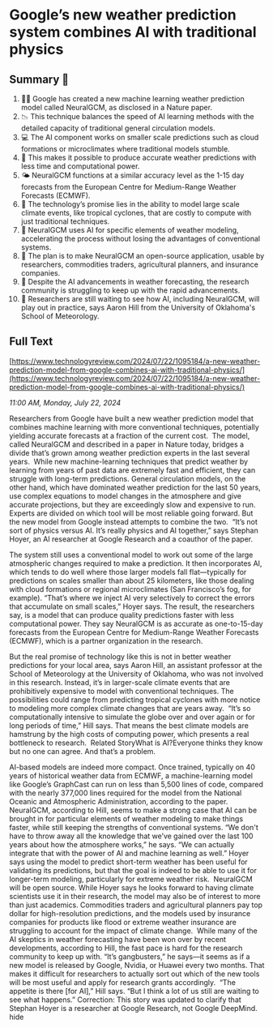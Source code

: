 # Google’s new weather prediction system combines AI with traditional physics

## Summary 🤖

1. 🧑‍🔬 Google has created a new machine learning weather prediction model called NeuralGCM, as disclosed in a Nature paper.
2. 📉 This technique balances the speed of AI learning methods with the detailed capacity of traditional general circulation models. 
3. 💻 The AI component works on smaller scale predictions such as cloud formations or microclimates where traditional models stumble.
4. 🚀 This makes it possible to produce accurate weather predictions with less time and computational power. 
5. 🌤️ NeuralGCM functions at a similar accuracy level as the 1-15 day forecasts from the European Centre for Medium-Range Weather Forecasts (ECMWF). 
6. 👀 The technology’s promise lies in the ability to model large scale climate events, like tropical cyclones, that are costly to compute with just traditional techniques. 
7. 👾 NeuralGCM uses AI for specific elements of weather modeling, accelerating the process without losing the advantages of conventional systems. 
8. 👥 The plan is to make NeuralGCM an open-source application, usable by researchers, commodities traders, agricultural planners, and insurance companies. 
9. 🚧 Despite the AI advancements in weather forecasting, the research community is struggling to keep up with the rapid advancements.
10. 🤔 Researchers are still waiting to see how AI, including NeuralGCM, will play out in practice, says Aaron Hill from the University of Oklahoma's School of Meteorology.

## Full Text

[https://www.technologyreview.com/2024/07/22/1095184/a-new-weather-prediction-model-from-google-combines-ai-with-traditional-physics/](https://www.technologyreview.com/2024/07/22/1095184/a-new-weather-prediction-model-from-google-combines-ai-with-traditional-physics/)

*11:00 AM, Monday, July 22, 2024*

Researchers from Google have built a new weather prediction model that combines machine learning with more conventional techniques, potentially yielding accurate forecasts at a fraction of the current cost.  The model, called NeuralGCM and described in a paper in Nature today, bridges a divide that’s grown among weather prediction experts in the last several years.   While new machine-learning techniques that predict weather by learning from years of past data are extremely fast and efficient, they can struggle with long-term predictions. General circulation models, on the other hand, which have dominated weather prediction for the last 50 years, use complex equations to model changes in the atmosphere and give accurate projections, but they are exceedingly slow and expensive to run. Experts are divided on which tool will be most reliable going forward. But the new model from Google instead attempts to combine the two.  “It’s not sort of physics versus AI. It’s really physics and AI together,” says Stephan Hoyer, an AI researcher at Google Research and a coauthor of the paper.

The system still uses a conventional model to work out some of the large atmospheric changes required to make a prediction. It then incorporates AI, which tends to do well where those larger models fall flat—typically for predictions on scales smaller than about 25 kilometers, like those dealing with cloud formations or regional microclimates (San Francisco’s fog, for example). “That’s where we inject AI very selectively to correct the errors that accumulate on small scales,” Hoyer says. The result, the researchers say, is a model that can produce quality predictions faster with less computational power. They say NeuralGCM is as accurate as one-to-15-day forecasts from the European Centre for Medium-Range Weather Forecasts (ECMWF), which is a partner organization in the research.

But the real promise of technology like this is not in better weather predictions for your local area, says Aaron Hill, an assistant professor at the School of Meteorology at the University of Oklahoma, who was not involved in this research. Instead, it’s in larger-scale climate events that are prohibitively expensive to model with conventional techniques. The possibilities could range from predicting tropical cyclones with more notice to modeling more complex climate changes that are years away.  “It’s so computationally intensive to simulate the globe over and over again or for long periods of time,” Hill says. That means the best climate models are hamstrung by the high costs of computing power, which presents a real bottleneck to research.  Related StoryWhat is AI?Everyone thinks they know but no one can agree. And that’s a problem.

AI-based models are indeed more compact. Once trained, typically on 40 years of historical weather data from ECMWF, a machine-learning model like Google’s GraphCast can run on less than 5,500 lines of code, compared with the nearly 377,000 lines required for the model from the National Oceanic and Atmospheric Administration, according to the paper.  NeuralGCM, according to Hill, seems to make a strong case that AI can be brought in for particular elements of weather modeling to make things faster, while still keeping the strengths of conventional systems. “We don't have to throw away all the knowledge that we’ve gained over the last 100 years about how the atmosphere works,” he says. “We can actually integrate that with the power of AI and machine learning as well.” Hoyer says using the model to predict short-term weather has been useful for validating its predictions, but that the goal is indeed to be able to use it for longer-term modeling, particularly for extreme weather risk.  NeuralGCM will be open source. While Hoyer says he looks forward to having climate scientists use it in their research, the model may also be of interest to more than just academics. Commodities traders and agricultural planners pay top dollar for high-resolution predictions, and the models used by insurance companies for products like flood or extreme weather insurance are struggling to account for the impact of climate change.  While many of the AI skeptics in weather forecasting have been won over by recent developments, according to Hill, the fast pace is hard for the research community to keep up with. “It’s gangbusters,” he says—it seems as if a new model is released by Google, Nvidia, or Huawei every two months. That makes it difficult for researchers to actually sort out which of the new tools will be most useful and apply for research grants accordingly.  “The appetite is there [for AI],” Hill says. “But I think a lot of us still are waiting to see what happens.” Correction: This story was updated to clarify that Stephan Hoyer is a researcher at Google Research, not Google DeepMind. hide

